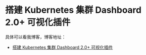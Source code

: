 # 搭建 Kubernetes 集群 Dashboard 2.0+ 可视化插件

具体可以看我博客，博客地址： 
- [搭建 Kubernetes 集群 Dashboard 2.0+ 可视化插件](https://blog.csdn.net/zuozewei/article/details/108193351)